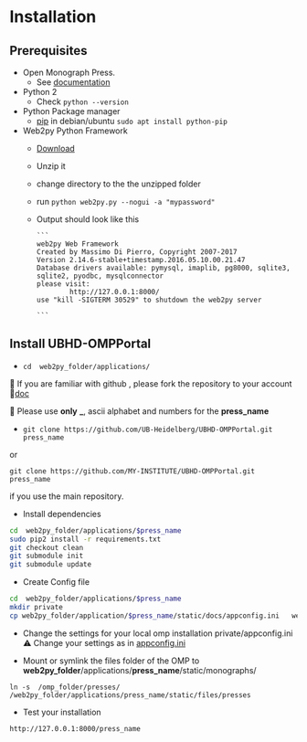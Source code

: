 # Installation

## Prerequisites
* Open Monograph Press. 
  * See [documentation](http://pkp.sfu.ca/omp/README)
* Python 2 
   * Check `python --version`
* Python Package manager
  * [pip](https://pypi.python.org/pypi/pip) in debian/ubuntu `sudo apt install python-pip` 
* Web2py Python Framework
  * [Download](http://web2py.com/init/default/download)
  * Unzip it
  * change directory to the the unzipped folder
  * run ```python web2py.py --nogui -a "mypassword"```
  * Output should look like this 
        
        ```
        web2py Web Framework
        Created by Massimo Di Pierro, Copyright 2007-2017
        Version 2.14.6-stable+timestamp.2016.05.10.00.21.47
        Database drivers available: pymysql, imaplib, pg8000, sqlite3, sqlite2, pyodbc, mysqlconnector
        please visit:
                http://127.0.0.1:8000/
        use "kill -SIGTERM 30529" to shutdown the web2py server

        ```

## Install UBHD-OMPPortal
* ```cd  web2py_folder/applications/```

:bookmark: If you are familiar with  github , please fork the repository to your account  :notebook_with_decorative_cover:[doc](https://guides.github.com/activities/forking/)

 :red_circle: Please  use  **only** **_**, ascii alphabet and numbers for the  **press_name** 

* `git clone https://github.com/UB-Heidelberg/UBHD-OMPPortal.git press_name`

or 

 `git clone https://github.com/MY-INSTITUTE/UBHD-OMPPortal.git press_name`  
 
 if you use the main repository.



* Install dependencies

```bash
cd  web2py_folder/applications/$press_name
sudo pip2 install -r requirements.txt
git checkout clean
git submodule init
git submodule update
```     
* Create Config file

```   bash
cd  web2py_folder/applications/$press_name
mkdir private 
cp web2py_folder/application/$press_name/static/docs/appconfig.ini   web2py_folder/application/$press_name/private/      
```

* Change the settings for your local omp installation private/appconfig.ini   
:warning: Change your settings as in [appconfig.ini ](https://github.com/UB-Heidelberg/UBHD-OMPPortal/blob/master/static/docs/APPCONFIG.md)
  

* Mount or symlink the files folder of the OMP  to **web2py_folder**/applications/**press_name**/static/monographs/

```
ln -s  /omp_folder/presses/ /web2py_folder/applications/press_name/static/files/presses
```

* Test your installation
```
http://127.0.0.1:8000/press_name
```


  
 
